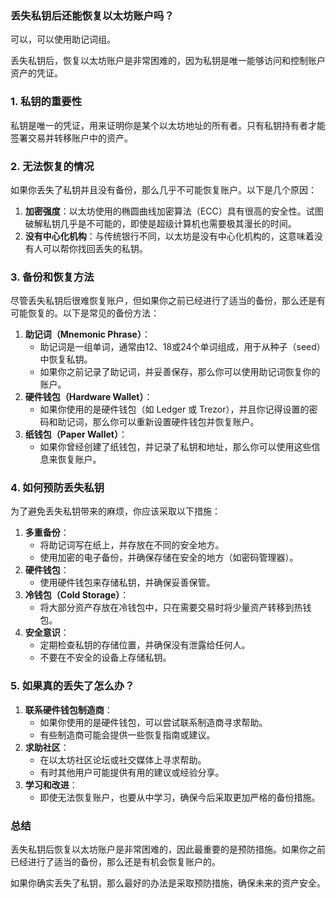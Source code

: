 ### 丢失私钥后还能恢复以太坊账户吗？

可以，可以使用助记词组。

丢失私钥后，恢复以太坊账户是非常困难的，因为私钥是唯一能够访问和控制账户资产的凭证。

### 1. 私钥的重要性

私钥是唯一的凭证，用来证明你是某个以太坊地址的所有者。只有私钥持有者才能签署交易并转移账户中的资产。

### 2. 无法恢复的情况

如果你丢失了私钥并且没有备份，那么几乎不可能恢复账户。以下是几个原因：

1. **加密强度**：以太坊使用的椭圆曲线加密算法（ECC）具有很高的安全性。试图破解私钥几乎是不可能的，即使是超级计算机也需要极其漫长的时间。
2. **没有中心化机构**：与传统银行不同，以太坊是没有中心化机构的，这意味着没有人可以帮你找回丢失的私钥。

### 3. 备份和恢复方法

尽管丢失私钥后很难恢复账户，但如果你之前已经进行了适当的备份，那么还是有可能恢复的。以下是常见的备份方法：

1. **助记词（Mnemonic Phrase）**：
    - 助记词是一组单词，通常由12、18或24个单词组成，用于从种子（seed）中恢复私钥。
    - 如果你之前记录了助记词，并妥善保存，那么你可以使用助记词恢复你的账户。
2. **硬件钱包（Hardware Wallet）**：
    - 如果你使用的是硬件钱包（如 Ledger 或 Trezor），并且你记得设置的密码和助记词，那么你可以重新设置硬件钱包并恢复账户。
3. **纸钱包（Paper Wallet）**：
    - 如果你曾经创建了纸钱包，并记录了私钥和地址，那么你可以使用这些信息来恢复账户。

### 4. 如何预防丢失私钥

为了避免丢失私钥带来的麻烦，你应该采取以下措施：

1. **多重备份**：
    - 将助记词写在纸上，并存放在不同的安全地方。
    - 使用加密的电子备份，并确保存储在安全的地方（如密码管理器）。
2. **硬件钱包**：
    - 使用硬件钱包来存储私钥，并确保妥善保管。
3. **冷钱包（Cold Storage）**：
    - 将大部分资产存放在冷钱包中，只在需要交易时将少量资产转移到热钱包。
4. **安全意识**：
    - 定期检查私钥的存储位置，并确保没有泄露给任何人。
    - 不要在不安全的设备上存储私钥。

### 5. 如果真的丢失了怎么办？

1. **联系硬件钱包制造商**：
    - 如果你使用的是硬件钱包，可以尝试联系制造商寻求帮助。
    - 有些制造商可能会提供一些恢复指南或建议。
2. **求助社区**：
    - 在以太坊社区论坛或社交媒体上寻求帮助。
    - 有时其他用户可能提供有用的建议或经验分享。
3. **学习和改进**：
    - 即使无法恢复账户，也要从中学习，确保今后采取更加严格的备份措施。

### 总结

丢失私钥后恢复以太坊账户是非常困难的，因此最重要的是预防措施。如果你之前已经进行了适当的备份，那么还是有机会恢复账户的。

如果你确实丢失了私钥，那么最好的办法是采取预防措施，确保未来的资产安全。